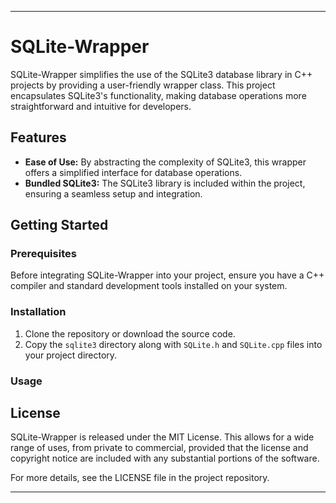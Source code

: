 ---

# SQLite-Wrapper

SQLite-Wrapper simplifies the use of the SQLite3 database library in C++ projects by providing a user-friendly wrapper class. This project encapsulates SQLite3's functionality, making database operations more straightforward and intuitive for developers.

## Features

- **Ease of Use:** By abstracting the complexity of SQLite3, this wrapper offers a simplified interface for database operations.
- **Bundled SQLite3:** The SQLite3 library is included within the project, ensuring a seamless setup and integration.

## Getting Started

### Prerequisites

Before integrating SQLite-Wrapper into your project, ensure you have a C++ compiler and standard development tools installed on your system.

### Installation

1. Clone the repository or download the source code.
2. Copy the `sqlite3` directory along with `SQLite.h` and `SQLite.cpp` files into your project directory.

### Usage



## License

SQLite-Wrapper is released under the MIT License. This allows for a wide range of uses, from private to commercial, provided that the license and copyright notice are included with any substantial portions of the software.

For more details, see the LICENSE file in the project repository.

---